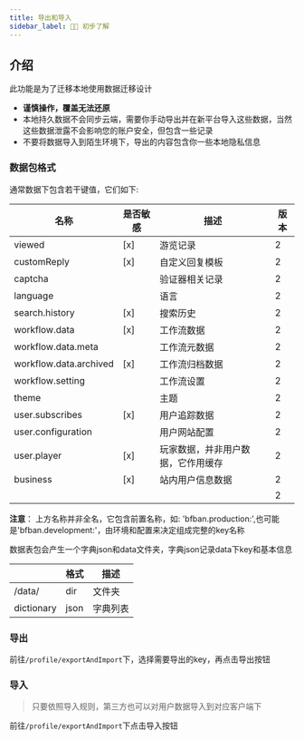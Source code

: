 ```yaml
---
title: 导出和导入
sidebar_label: 👏🏻 初步了解
---
```


## 介绍

此功能是为了迁移本地使用数据迁移设计

- **谨慎操作，覆盖无法还原**
- 本地持久数据不会同步云端，需要你手动导出并在新平台导入这些数据，当然这些数据泄露不会影响您的账户安全，但包含一些记录
- 不要将数据导入到陌生环境下，导出的内容包含你一些本地隐私信息

### 数据包格式

通常数据下包含若干键值，它们如下:

| 名称                     | 是否敏感 | 描述                | 版本 |
|------------------------|------|-------------------|----|
| viewed                 | [x]  | 游览记录              | 2  |
| customReply            | [x]  | 自定义回复模板           | 2  |
| captcha                |      | 验证器相关记录           | 2  |
| language               |      | 语言                | 2  |
| search.history         | [x]  | 搜索历史              | 2  |
| workflow.data          | [x]  | 工作流数据             | 2  |
| workflow.data.meta     |      | 工作流元数据            | 2  |
| workflow.data.archived | [x]  | 工作流归档数据           | 2  |
| workflow.setting       |      | 工作流设置             | 2  |
| theme                  |      | 主题                | 2  |
| user.subscribes        | [x]  | 用户追踪数据            | 2  |
| user.configuration     |      | 用户网站配置            | 2  |
| user.player            | [x]  | 玩家数据，并非用户数据，它作用缓存 | 2  |
| business               | [x]  | 站内用户信息数据          | 2  |
|                        |      |                   | 2  |

**注意**： 上方名称并非全名，它包含前置名称，如: 'bfban.production:',也可能是'bfban.development:'，由环境和配置来决定组成完整的key名称

数据表包会产生一个字典json和data文件夹，字典json记录data下key和基本信息

|            | 格式   | 描述   |
|------------|------|------|
| /data/     | dir  | 文件夹  |
| dictionary | json | 字典列表 |



### 导出

前往`/profile/exportAndImport`下，选择需要导出的key，再点击导出按钮

### 导入

> 只要依照导入规则，第三方也可以对用户数据导入到对应客户端下

前往`/profile/exportAndImport`下点击导入按钮

